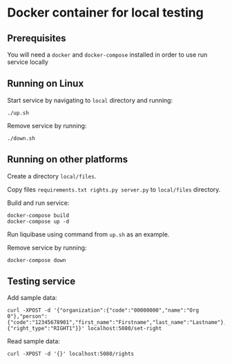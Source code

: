 # Docker container for local testing

## Prerequisites
You will need a `docker` and `docker-compose` installed in order to use run service locally

## Running on Linux
Start service by navigating to `local` directory and running:
```
./up.sh
```

Remove service by running:
```
./down.sh
```

## Running on other platforms
Create a directory `local/files`.

Copy files `requirements.txt rights.py server.py` to `local/files` directory.

Build and run service:
```
docker-compose build
docker-compose up -d
```

Run liquibase using command from `up.sh` as an example.

Remove service by running:
```
docker-compose down
```

## Testing service
Add sample data:
```
curl -XPOST -d '{"organization":{"code":"00000000","name":"Org 0"},"person":{"code":"12345678901","first_name":"Firstname","last_name":"Lastname"},"right":{"right_type":"RIGHT1"}}' localhost:5080/set-right
```

Read sample data:
```
curl -XPOST -d '{}' localhost:5080/rights
```
